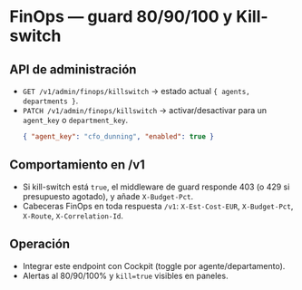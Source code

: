 # FinOps — guard 80/90/100 y Kill-switch

## API de administración
- `GET /v1/admin/finops/killswitch` → estado actual `{ agents, departments }`.
- `PATCH /v1/admin/finops/killswitch` → activar/desactivar para un `agent_key` o `department_key`.
  ```json
  { "agent_key": "cfo_dunning", "enabled": true }
  ```

## Comportamiento en /v1
- Si kill-switch está `true`, el middleware de guard responde 403 (o 429 si presupuesto agotado), y añade `X-Budget-Pct`.
- Cabeceras FinOps en toda respuesta `/v1`: `X-Est-Cost-EUR`, `X-Budget-Pct`, `X-Route`, `X-Correlation-Id`.

## Operación
- Integrar este endpoint con Cockpit (toggle por agente/departamento).
- Alertas al 80/90/100% y `kill=true` visibles en paneles.
